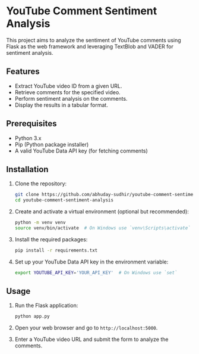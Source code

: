 # YouTube Comment Sentiment Analysis

This project aims to analyze the sentiment of YouTube comments using Flask as the web framework and leveraging TextBlob and VADER for sentiment analysis.

## Features

- Extract YouTube video ID from a given URL.
- Retrieve comments for the specified video.
- Perform sentiment analysis on the comments.
- Display the results in a tabular format.

## Prerequisites

- Python 3.x
- Pip (Python package installer)
- A valid YouTube Data API key (for fetching comments)

## Installation

1. Clone the repository:
    ```sh
    git clone https://github.com/abhuday-sudhir/youtube-comment-sentiment-analysis.git
    cd youtube-comment-sentiment-analysis
    ```

2. Create and activate a virtual environment (optional but recommended):
    ```sh
    python -m venv venv
    source venv/bin/activate  # On Windows use `venv\Scripts\activate`
    ```

3. Install the required packages:
    ```sh
    pip install -r requirements.txt
    ```

4. Set up your YouTube Data API key in the environment variable:
    ```sh
    export YOUTUBE_API_KEY='YOUR_API_KEY'  # On Windows use `set`
    ```

## Usage

1. Run the Flask application:
    ```sh
    python app.py
    ```

2. Open your web browser and go to `http://localhost:5000`.

3. Enter a YouTube video URL and submit the form to analyze the comments.

